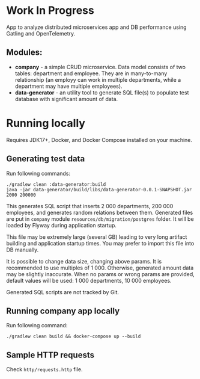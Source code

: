 # Work In Progress
App to analyze distributed microservices app and DB performance using Gatling and OpenTelemetry.
## Modules:
* **company** - a simple CRUD microservice. Data model consists of two tables: department and employee. They are in many-to-many relationship (an employy can work in multiple departments, while a department may have multiple employees).
* **data-generator** - an utility tool to generate SQL file(s) to populate test database with significant amount of data.
# Running locally
Requires JDK17+, Docker, and Docker Compose installed on your machine.
## Generating test data
Run following commands:
```shell
./gradlew clean :data-generator:build
java -jar data-generator/build/libs/data-generator-0.0.1-SNAPSHOT.jar 2000 200000
```
This generates SQL script that inserts 2 000 departments, 200 000 employees, and generates random relations between them. Generated files are put in `company` module `resources/db/migration/postgres` folder. It will be loaded by Flyway during application startup.

This file may be extremely large (several GB) leading to very long artifact building and application startup times. You may prefer to import this file into DB manually.

It is possible to change data size, changing above params. It is recommended to use multiples of 1 000. Otherwise, generated amount data may be slightly inaccurate. When no params or wrong params are provided, default values will be used: 1 000 departments, 10 000 employees.

Generated SQL scripts are not tracked by Git.
## Running company app locally
Run following command:
```shell
./gradlew clean build && docker-compose up --build
```
## Sample HTTP requests
Check `http/requests.http` file.

